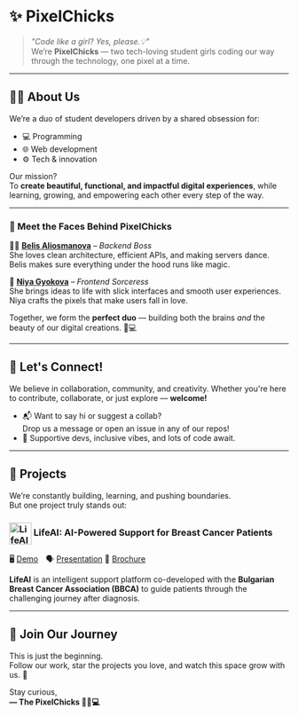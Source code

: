 # ✨ PixelChicks

> _"Code like a girl? Yes, please.💡"_  
> We’re **PixelChicks** — two tech-loving student girls coding our way through the technology, one pixel at a time.

---

## 👩‍💻 About Us

We’re a duo of student developers driven by a shared obsession for:
- 💻 Programming  
- 🌐 Web development  
- ⚙️ Tech & innovation  

Our mission?  
To **create beautiful, functional, and impactful digital experiences**, while learning, growing, and empowering each other every step of the way.

---

### 🌟 Meet the Faces Behind PixelChicks

👩‍💻 [**Belis Aliosmanova**](https://github.com/BelisAliosmanova) – *Backend Boss*  
She loves clean architecture, efficient APIs, and making servers dance. Belis makes sure everything under the hood runs like magic.

🎨 [**Niya Gyokova**](https://github.com/niya-gyokova) – *Frontend Sorceress*  
She brings ideas to life with slick interfaces and smooth user experiences. Niya crafts the pixels that make users fall in love.

Together, we form the **perfect duo** — building both the brains *and* the beauty of our digital creations. 💖💻

---

## 💬 Let's Connect!

We believe in collaboration, community, and creativity. Whether you're here to contribute, collaborate, or just explore — **welcome!**

- 📬 Want to say hi or suggest a collab?  
  Drop us a message or open an issue in any of our repos!
- 🌈 Supportive devs, inclusive vibes, and lots of code await.

---

## 🚧 Projects

We’re constantly building, learning, and pushing boundaries.  
But one project truly stands out:

### <img src="https://lifeai.up.railway.app/img/rose-lady.png" alt="LifeAI Logo" width="40" style="vertical-align: middle;"/> LifeAI: AI-Powered Support for Breast Cancer Patients   
🖥️ [Demo](https://lifeai.up.railway.app/info) 🗣️ [Presentation](https://www.canva.com/design/DAGfdV51uIc/1TrZgGRO1gdiulivfzucrQ/edit?utm_content=DAGfdV51uIc&utm_campaign=designshare&utm_medium=link2&utm_source=sharebutton) 📌 [Brochure](https://new.express.adobe.com/publishedV2/urn:aaid:sc:EU:0b2d58e8-fabb-4655-a2f0-bb601d149208?promoid=Y69SGM5H&mv=other)

**LifeAI** is an intelligent support platform co-developed with the **Bulgarian Breast Cancer Association (BBCA)** to guide patients through the challenging journey after diagnosis.

---

## 🚀 Join Our Journey

This is just the beginning.  
Follow our work, star the projects you love, and watch this space grow with us. 🌱

Stay curious,  
**— The PixelChicks 👩‍💻💻**
